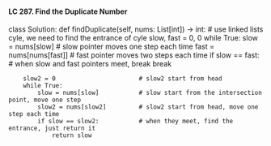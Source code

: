 #### LC 287. Find the Duplicate Number
class Solution:
    def findDuplicate(self, nums: List[int]) -> int:
        # use linked lists cyle, we need to find the entrance of cyle
        slow, fast = 0, 0
        while True:
            slow = nums[slow]           # slow pointer moves one step each time
            fast = nums[nums[fast]]     # fast pointer moves two steps each time
            if slow == fast:            # when slow and fast pointers meet, break
                break
        
        slow2 = 0                       # slow2 start from head
        while True:             
            slow = nums[slow]           # slow start from the intersection point, move one step
            slow2 = nums[slow2]         # slow2 start from head, move one step each time
            if slow == slow2:           # when they meet, find the entrance, just return it
                return slow